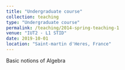 ```yaml
---
title: "Undergraduate course"
collection: teaching
type: "Undergraduate course"
permalink: /teaching/2014-spring-teaching-1
venue: "IUT2 - L1 STID"
date: 2019-10-01
location: "Saint-martin d'Heres, France"
---
```


Basic notions of Algebra

